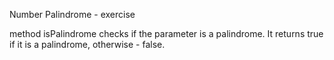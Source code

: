 Number Palindrome - exercise

method isPalindrome checks if the parameter is a palindrome.
It returns true if it is a palindrome, otherwise - false.